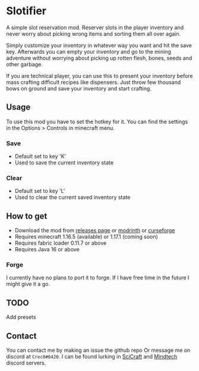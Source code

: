 # Slotifier
A simple slot reservation mod. Reserver slots in the player inventory and never worry about picking wrong items and sorting them all over again.

Simply customize your inventory in whatever way you want and hit the save key. Afterwards you can empty your inventory and go to the mining adventure without worrying about picking up rotten flesh, bones, seeds and other garbage.

If you are technical player, you can use this to present your inventory before mass crafting difficult recipes like dispensers. Just throw few thousand bows on ground and save your inventory and start crafting. 

## Usage
To use this mod you have to set the hotkey for it. You can find the settings in the Options > Controls in minecraft menu. 
### Save
- Default set to key 'K'
- Used to save the current inventory state

### Clear
- Default set to key 'L'
- Used to clear the current saved inventory state

## How to get
- Download the mod from [releases page](https://github.com/Crec0/Slotifier/releases) or [modrinth](https://modrinth.com/mod/slotifier) or [curseforge](https://www.curseforge.com/minecraft/mc-mods/slotifier)  
- Requires minecraft 1.16.5 (available) or 1.17.1 (coming soon)
- Requires fabric loader 0.11.7 or above
- Requires Java 16 or above

### Forge
I currently have no plans to port it to forge. If I have free time in the future I might give it a go.
## TODO
Add presets

## Contact
You can contact me by making an issue the github repo Or message me on discord at `Crec0#0420`. 
I can be found lurking in [SciCraft](http://discord.gg/SciCraft) and [Mindtech](https://discord.gg/4fAAYw7P3s) discord servers.
